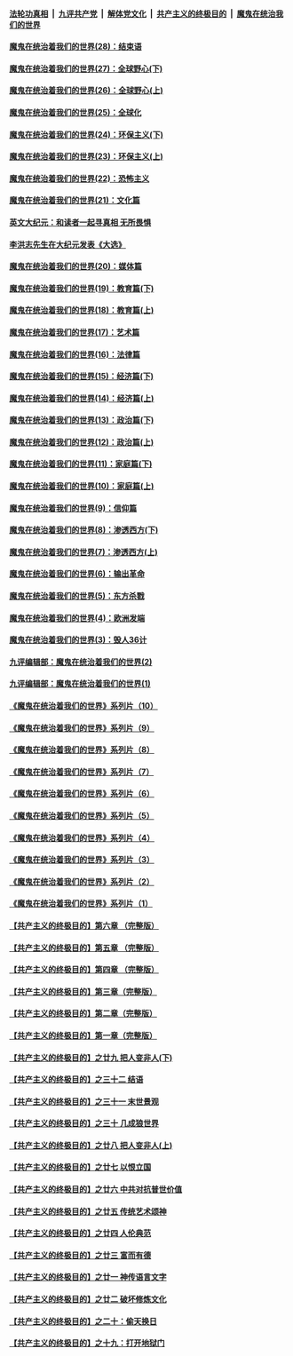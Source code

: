 

####  [法轮功真相](../../../../basic/blob/master/README.md?t=03090801) &nbsp;|&nbsp; [九评共产党](../../../../9ping.md/blob/master/README.md?t=03090801) &nbsp;|&nbsp; [解体党文化](../../../../jtdwh.md/blob/master/README.md?t=03090801)  &nbsp;|&nbsp; [共产主义的终极目的](../../../../gczydzjmd.md/blob/master/README.md?t=03090801) &nbsp;|&nbsp; [魔鬼在统治我们的世界](../../../../mgztzwmdsj.md/blob/master/README.md?t=03090801) 

#### [魔鬼在统治着我们的世界(28)：结束语](../pages/nsc422/n10936246.md?t=03090801) 

#### [魔鬼在统治着我们的世界(27)：全球野心(下)](../pages/nsc422/n10928319.md?t=03090801) 

#### [魔鬼在统治着我们的世界(26)：全球野心(上)](../pages/nsc422/n10900318.md?t=03090801) 

#### [魔鬼在统治着我们的世界(25)：全球化](../pages/nsc422/n10788205.md?t=03090801) 

#### [魔鬼在统治着我们的世界(24)：环保主义(下)](../pages/nsc422/n10695307.md?t=03090801) 

#### [魔鬼在统治着我们的世界(23)：环保主义(上)](../pages/nsc422/n10688613.md?t=03090801) 

#### [魔鬼在统治着我们的世界(22)：恐怖主义](../pages/nsc422/n10614727.md?t=03090801) 

#### [魔鬼在统治着我们的世界(21)：文化篇](../pages/nsc422/n10597706.md?t=03090801) 

#### [英文大纪元：和读者一起寻真相 无所畏惧](../pages/nsc422/n12542027.md?t=03090801) 

#### [李洪志先生在大纪元发表《大选》](../pages/nsc422/n12534746.md?t=03090801) 

#### [魔鬼在统治着我们的世界(20)：媒体篇](../pages/nsc422/n10586579.md?t=03090801) 

#### [魔鬼在统治着我们的世界(19)：教育篇(下)](../pages/nsc422/n10564808.md?t=03090801) 

#### [魔鬼在统治着我们的世界(18)：教育篇(上)](../pages/nsc422/n10526970.md?t=03090801) 

#### [魔鬼在统治着我们的世界(17)：艺术篇](../pages/nsc422/n10499093.md?t=03090801) 

#### [魔鬼在统治着我们的世界(16)：法律篇](../pages/nsc422/n10485969.md?t=03090801) 

#### [魔鬼在统治着我们的世界(15)：经济篇(下)](../pages/nsc422/n10469975.md?t=03090801) 

#### [魔鬼在统治着我们的世界(14)：经济篇(上)](../pages/nsc422/n10457370.md?t=03090801) 

#### [魔鬼在统治着我们的世界(13)：政治篇(下)](../pages/nsc422/n10448270.md?t=03090801) 

#### [魔鬼在统治着我们的世界(12)：政治篇(上)](../pages/nsc422/n10444576.md?t=03090801) 

#### [魔鬼在统治着我们的世界(11)：家庭篇(下)](../pages/nsc422/n10440961.md?t=03090801) 

#### [魔鬼在统治着我们的世界(10)：家庭篇(上)](../pages/nsc422/n10435448.md?t=03090801) 

#### [魔鬼在统治着我们的世界(9)：信仰篇](../pages/nsc422/n10432159.md?t=03090801) 

#### [魔鬼在统治着我们的世界(8)：渗透西方(下)](../pages/nsc422/n10429603.md?t=03090801) 

#### [魔鬼在统治着我们的世界(7)：渗透西方(上)](../pages/nsc422/n10426013.md?t=03090801) 

#### [魔鬼在统治着我们的世界(6)：输出革命](../pages/nsc422/n10421536.md?t=03090801) 

#### [魔鬼在统治着我们的世界(5)：东方杀戮](../pages/nsc422/n10417707.md?t=03090801) 

#### [魔鬼在统治着我们的世界(4)：欧洲发端](../pages/nsc422/n10414890.md?t=03090801) 

#### [魔鬼在统治着我们的世界(3)：毁人36计](../pages/nsc422/n10411583.md?t=03090801) 

#### [九评编辑部：魔鬼在统治着我们的世界(2)](../pages/nsc422/n10410036.md?t=03090801) 

#### [九评编辑部：魔鬼在统治着我们的世界(1)](../pages/nsc422/n10406825.md?t=03090801) 

#### [《魔鬼在统治着我们的世界》系列片（10）](../pages/nsc422/n12292670.md?t=03090801) 

#### [《魔鬼在统治着我们的世界》系列片（9）](../pages/nsc422/n12290859.md?t=03090801) 

#### [《魔鬼在统治着我们的世界》系列片（8）](../pages/nsc422/n12287445.md?t=03090801) 

#### [《魔鬼在统治着我们的世界》系列片（7）](../pages/nsc422/n12283425.md?t=03090801) 

#### [《魔鬼在统治着我们的世界》系列片（6）](../pages/nsc422/n12282314.md?t=03090801) 

#### [《魔鬼在统治着我们的世界》系列片（5）](../pages/nsc422/n12281419.md?t=03090801) 

#### [《魔鬼在统治着我们的世界》系列片（4）](../pages/nsc422/n12274024.md?t=03090801) 

#### [《魔鬼在统治着我们的世界》系列片（3）](../pages/nsc422/n12271322.md?t=03090801) 

#### [《魔鬼在统治着我们的世界》系列片（2）](../pages/nsc422/n12269049.md?t=03090801) 

#### [《魔鬼在统治着我们的世界》系列片（1）](../pages/nsc422/n12267575.md?t=03090801) 

#### [【共产主义的终极目的】第六章 （完整版）](../pages/nsc422/n11428913.md?t=03090801) 

#### [【共产主义的终极目的】第五章 （完整版）](../pages/nsc422/n11428912.md?t=03090801) 

#### [【共产主义的终极目的】第四章 （完整版）](../pages/nsc422/n11428907.md?t=03090801) 

#### [【共产主义的终极目的】第三章（完整版）](../pages/nsc422/n11428848.md?t=03090801) 

#### [【共产主义的终极目的】第二章（完整版）](../pages/nsc422/n11428831.md?t=03090801) 

#### [【共产主义的终极目的】第一章（完整版）](../pages/nsc422/n11417651.md?t=03090801) 

#### [【共产主义的终极目的】之廿九 把人变非人(下)](../pages/nsc422/n11344140.md?t=03090801) 

#### [【共产主义的终极目的】之三十二 结语](../pages/nsc422/n11360535.md?t=03090801) 

#### [【共产主义的终极目的】之三十一 末世景观](../pages/nsc422/n11351129.md?t=03090801) 

#### [【共产主义的终极目的】之三十 几成狼世界](../pages/nsc422/n11348280.md?t=03090801) 

#### [【共产主义的终极目的】之廿八 把人变非人(上)](../pages/nsc422/n11340492.md?t=03090801) 

#### [【共产主义的终极目的】之廿七 以恨立国](../pages/nsc422/n11336944.md?t=03090801) 

#### [【共产主义的终极目的】之廿六 中共对抗普世价值](../pages/nsc422/n11324785.md?t=03090801) 

#### [【共产主义的终极目的】之廿五 传统艺术颂神](../pages/nsc422/n11296396.md?t=03090801) 

#### [【共产主义的终极目的】之廿四 人伦典范](../pages/nsc422/n11296397.md?t=03090801) 

#### [【共产主义的终极目的】之廿三 富而有德](../pages/nsc422/n11283598.md?t=03090801) 

#### [【共产主义的终极目的】之廿一 神传语言文字](../pages/nsc422/n11263265.md?t=03090801) 

#### [【共产主义的终极目的】之廿二 破坏修炼文化](../pages/nsc422/n11245728.md?t=03090801) 

#### [【共产主义的终极目的】之二十：偷天换日](../pages/nsc422/n11238846.md?t=03090801) 

#### [【共产主义的终极目的】之十九：打开地狱门](../pages/nsc422/n11206376.md?t=03090801) 

